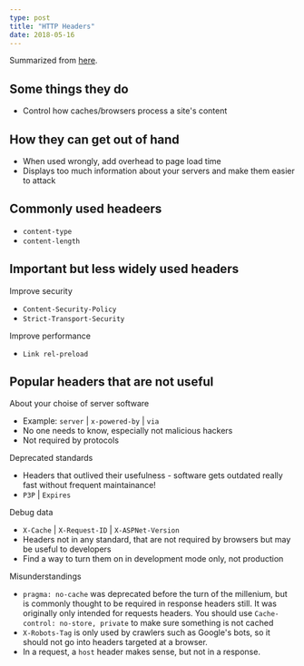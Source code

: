 ```yaml
---
type: post
title: "HTTP Headers"
date: 2018-05-16
---
```


Summarized from [here](https://www.fastly.com/blog/headers-we-dont-want).

## Some things they do

* Control how caches/browsers process a site's content

## How they can get out of hand

* When used wrongly, add overhead to page load time
* Displays too much information about your servers and make them easier to attack

## Commonly used headeers

* `content-type`
* `content-length`

## Important but less widely used headers

Improve security
* `Content-Security-Policy`
* `Strict-Transport-Security`

Improve performance
* `Link rel-preload`

## Popular headers that are not useful

About your choise of server software
* Example: `server` | `x-powered-by` | `via`
* No one needs to know, especially not malicious hackers
* Not required by protocols

Deprecated standards
* Headers that outlived their usefulness - software gets outdated really fast without frequent maintainance!
* `P3P` | `Expires`

Debug data
* `X-Cache` | `X-Request-ID` | `X-ASPNet-Version`
* Headers not in any standard, that are not required by browsers but may be useful to developers
* Find a way to turn them on in development mode only, not production

Misunderstandings
* `pragma: no-cache` was deprecated before the turn of the millenium, 
  but is commonly thought to be required in response headers still.
  It was originally only intended for requests headers.
  You should use `Cache-control: no-store, private` to make sure something is not cached
* `X-Robots-Tag` is only used by crawlers such as Google's bots,
  so it should not go into headers targeted at a browser.
* In a request, a `host` header makes sense, but not in a response.



